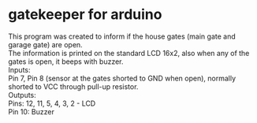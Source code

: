 # gatekeeper for arduino
This program was created to inform if the house gates (main gate and garage gate) are open.<br>
The information is printed on the standard LCD 16x2, also when any of the gates is open, it beeps with buzzer.<br>
Inputs:<br>
Pin 7, Pin 8 (sensor at the gates shorted to GND when open), normally shorted to VCC through pull-up resistor.<br>
Outputs:<br>
Pins: 12, 11, 5, 4, 3, 2 - LCD<br>
Pin 10: Buzzer

